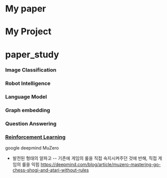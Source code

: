 # My paper

# My Project


# paper_study
### Image Classification

### Robot Intelligence

### Language Model

### Graph embedding

### Question Answering

### [Reinforcement Learning](#deepmind-muzero) 


























google deepmind MuZero
- 발전된 형태의 알파고
-- 기존에 게임의 룰을 직접 숙지시켜주던 것에 반해, 직접 게임의 룰을 익힘
https://deepmind.com/blog/article/muzero-mastering-go-chess-shogi-and-atari-without-rules
